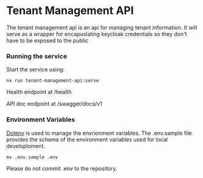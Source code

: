 # Tenant Management API

The tenant management api is an api for managing tenant information. It will serve as a wrapper for encapuslating keycloak credentials so they don't have to be exposed to the public

### Running the service
Start the service using:
```
nx run tenant-management-api:serve
```
Health endpoint at /health

API doc endpoint at /swagger/docs/v1

### Environment Variables
[Dotenv](https://www.npmjs.com/package/dotenv) is used to manage the envrionment variables. The .env.sample file provides the schema of the environment variables used for local developloment.
```
mv .env.sample .env
```

Please do not commit .env to the repository.